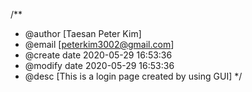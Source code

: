 /**
 * @author [Taesan Peter Kim]
 * @email [peterkim3002@gmail.com]
 * @create date 2020-05-29 16:53:36
 * @modify date 2020-05-29 16:53:36
 * @desc [This is a login page created by using GUI]
 */
